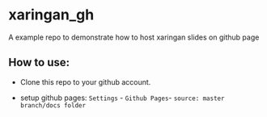 # xaringan_gh

A example repo to demonstrate how to host xaringan slides on github page


## How to use:

- Clone this repo to your github account.

- setup github pages: `Settings` - `Github Pages`- `source: master branch/docs folder`

